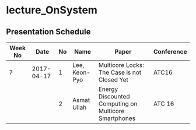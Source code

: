 # lecture_OnSystem
## Presentation Schedule

| Week No | Date | No | Name | Paper | Conference |
| ---- | ---- | ---- | ---- | ---- | ---- |
| 7 | 2017-04-17 | 1 | Lee, Keon-Pyo | Multicore Locks: The Case is not Closed Yet | ATC16 |
|   |   | 2 | Asmat Ullah | Energy Discounted Computing on Multicore Smartphones | ATC 16 |


